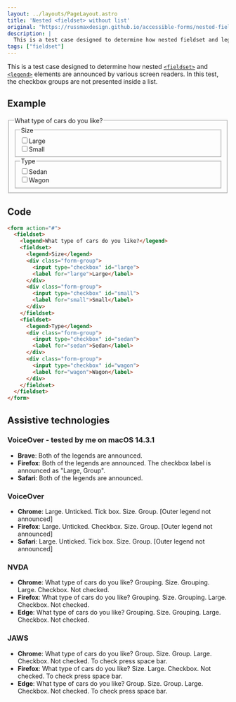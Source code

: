```yaml
---
layout: ../layouts/PageLayout.astro
title: 'Nested <fieldset> without list'
original: "https://russmaxdesign.github.io/accessible-forms/nested-fieldset-without-list.html"
description: |
  This is a test case designed to determine how nested fieldset and legend elements are announced by various screen readers.
tags: ["fieldset"]
---
```


This is a test case designed to determine how nested [<code>\<fieldset></code>](https://html.spec.whatwg.org/multipage/form-elements.html#the-fieldset-element) and [<code>\<legend></code>](https://html.spec.whatwg.org/multipage/form-elements.html#the-legend-element) elements are announced by various screen readers. In this test, the checkbox groups are not presented inside a list.

## Example

<form action="#">
  <fieldset>
    <legend>What type of cars do you like?</legend>
    <fieldset>
      <legend>Size</legend>
      <div class="form-group">
        <input type="checkbox" id="large"><label for="large">Large</label>
      </div>
      <div class="form-group">
        <input type="checkbox" id="small"><label for="small">Small</label>
      </div>
    </fieldset>
    <fieldset>
      <legend>Type</legend>
      <div class="form-group">
        <input type="checkbox" id="sedan"><label for="sedan">Sedan</label>
      </div>
      <div class="form-group">
        <input type="checkbox" id="wagon"><label for="wagon">Wagon</label>
      </div>
    </fieldset>
  </fieldset>
</form>

## Code

```html
<form action="#">
  <fieldset>
    <legend>What type of cars do you like?</legend>
    <fieldset>
      <legend>Size</legend>
      <div class="form-group">
        <input type="checkbox" id="large">
        <label for="large">Large</label>
      </div>
      <div class="form-group">
        <input type="checkbox" id="small">
        <label for="small">Small</label>
      </div>
    </fieldset>
    <fieldset>
      <legend>Type</legend>
      <div class="form-group">
        <input type="checkbox" id="sedan">
        <label for="sedan">Sedan</label>
      </div>
      <div class="form-group">
        <input type="checkbox" id="wagon">
        <label for="wagon">Wagon</label>
      </div>
    </fieldset>
  </fieldset>
</form>
```

## Assistive technologies

### VoiceOver - tested by me on macOS 14.3.1
- **Brave**: <span green>Both of the legends are announced.</span>
- **Firefox**: <span green>Both of the legends are announced.</span> <span red>The checkbox label is announced as "Large, Group".</span>
- **Safari**: <span green>Both of the legends are announced.</span>

### VoiceOver

- **Chrome**: Large. Unticked. Tick box. Size. Group. <span red>[Outer legend not announced]</span>
- **Firefox**: Large. Unticked. Checkbox. Size. Group. <span red>[Outer legend not announced]</span>
- **Safari**: Large. Unticked. Tick box. Size. Group. <span red>[Outer legend not announced]</span>

### NVDA

- **Chrome**: <span green>What type of cars do you like? Grouping.</span> Size. Grouping. Large. Checkbox. Not checked.
- **Firefox**: <span green>What type of cars do you like? Grouping.</span> Size. Grouping. Large. Checkbox. Not checked.
- **Edge**: <span green>What type of cars do you like? Grouping.</span> Size. Grouping. Large. Checkbox. Not checked.

### JAWS

- **Chrome**: <span green>What type of cars do you like? Group.</span> Size. Group. Large. Checkbox. Not checked. To check press space bar.
- **Firefox**: <span green>What type of cars do you like?</span> Size. Large. Checkbox. Not checked. To check press space bar.
- **Edge**: <span green>What type of cars do you like? Group.</span> Size. Group. Large. Checkbox. Not checked. To check press space bar.
